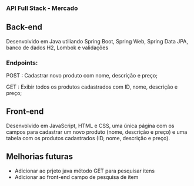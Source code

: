 ### API Full Stack - Mercado

## Back-end
Desenvolvido em Java utiliando Spring Boot, Spring Web, Spring Data JPA, banco de dados H2, Lombok e validações

### Endpoints:
POST : Cadastrar novo produto com nome, descrição e preço;

GET : Exibir todos os produtos cadastrados com ID, nome, descrição e preço;

## Front-end
Desenvolvido em JavaScript, HTML e CSS, uma única página com os campos para cadastrar um novo produto (nome, descrição e preço) e uma tabela com os produtos cadastrados (ID, nome, descrição e preço).

## Melhorias futuras
- Adicionar ao prjeto java método GET para pesquisar itens
- Adicionar ao front-end campo de pesquisa de item